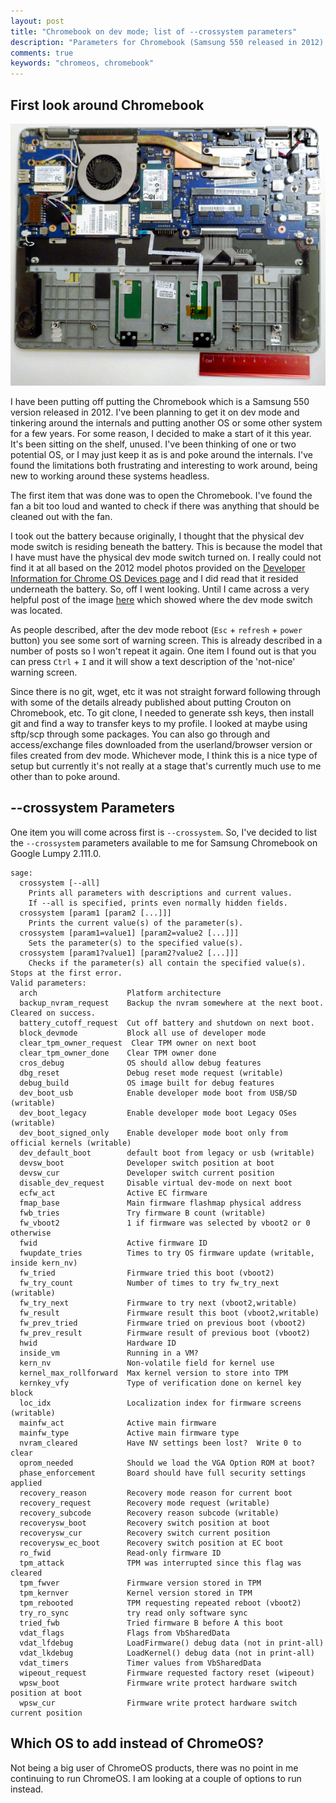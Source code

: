 ```yaml
---
layout: post
title: "Chromebook on dev mode; list of --crossystem parameters"
description: "Parameters for Chromebook (Samsung 550 released in 2012) on Google Lumpy 2.111.0"
comments: true
keywords: "chromeos, chromebook"
---
```


## First look around Chromebook

![Chromebook (Samsung 550 released in 2012)](/assets/images/chromebook-600px.png)

I have been putting off putting the Chromebook which is a Samsung 550 version released in 2012. I've been planning to get it on dev mode and tinkering around the internals and putting another OS or some other system for a few years. For some reason, I decided to make a start of it this year. It's been sitting on the shelf, unused.  I've been thinking of one or two potential OS, or I may just keep it as is and poke around the internals.  I've found the limitations both frustrating and interesting to work around, being new to working around these systems headless.

The first item that was done was to open the Chromebook.  I've found the fan a bit too loud and wanted to check if there was anything that should be cleaned out with the fan.

I took out the battery because originally, I thought that the physical dev mode switch is residing beneath the battery.  This is because the model that I have must have the physical dev mode switch turned on.  I really could not find it at all based on the 2012 model photos provided on the [Developer Information for Chrome OS Devices page](https://www.chromium.org/chromium-os/developer-information-for-chrome-os-devices) and I did read that it resided underneath the battery.  So, off I went looking.  Until I came across a very helpful post of the image [here](https://greenido.files.wordpress.com/2013/08/photo3.jpg) which showed where the dev mode switch was located.

As people described, after the dev mode reboot (`Esc` + `refresh` + `power` button) you see some sort of warning screen. This is already described in a number of posts so I won't repeat it again.  One item I found out is that you can press `Ctrl` + `I` and it will show a text description of the 'not-nice' warning screen.

Since there is no git, wget, etc it was not straight forward following through with some of the details already published about putting Crouton on Chromebook, etc.  To git clone, I needed to generate ssh keys, then install git and find a way to transfer keys to my profile. I looked at maybe using sftp/scp through some packages. You can also go through and access/exchange files downloaded from the userland/browser version or files created from dev mode. Whichever mode, I think this is a nice type of setup but currently it's not really at a stage that's currently much use to me other than to poke around.

## --crossystem Parameters

One item you will come across first is `--crossystem`.
So, I've decided to list the `--crossystem` parameters available to me for Samsung Chromebook on Google Lumpy 2.111.0.

```
sage:
  crossystem [--all]
    Prints all parameters with descriptions and current values.
    If --all is specified, prints even normally hidden fields.
  crossystem [param1 [param2 [...]]]
    Prints the current value(s) of the parameter(s).
  crossystem [param1=value1] [param2=value2 [...]]]
    Sets the parameter(s) to the specified value(s).
  crossystem [param1?value1] [param2?value2 [...]]]
    Checks if the parameter(s) all contain the specified value(s).
Stops at the first error.
Valid parameters:
  arch                    Platform architecture
  backup_nvram_request    Backup the nvram somewhere at the next boot. Cleared on success.
  battery_cutoff_request  Cut off battery and shutdown on next boot.
  block_devmode           Block all use of developer mode
  clear_tpm_owner_request  Clear TPM owner on next boot
  clear_tpm_owner_done    Clear TPM owner done
  cros_debug              OS should allow debug features
  dbg_reset               Debug reset mode request (writable)
  debug_build             OS image built for debug features
  dev_boot_usb            Enable developer mode boot from USB/SD (writable)
  dev_boot_legacy         Enable developer mode boot Legacy OSes (writable)
  dev_boot_signed_only    Enable developer mode boot only from official kernels (writable)
  dev_default_boot        default boot from legacy or usb (writable)
  devsw_boot              Developer switch position at boot
  devsw_cur               Developer switch current position
  disable_dev_request     Disable virtual dev-mode on next boot
  ecfw_act                Active EC firmware
  fmap_base               Main firmware flashmap physical address
  fwb_tries               Try firmware B count (writable)
  fw_vboot2               1 if firmware was selected by vboot2 or 0 otherwise
  fwid                    Active firmware ID
  fwupdate_tries          Times to try OS firmware update (writable, inside kern_nv)
  fw_tried                Firmware tried this boot (vboot2)
  fw_try_count            Number of times to try fw_try_next (writable)
  fw_try_next             Firmware to try next (vboot2,writable)
  fw_result               Firmware result this boot (vboot2,writable)
  fw_prev_tried           Firmware tried on previous boot (vboot2)
  fw_prev_result          Firmware result of previous boot (vboot2)
  hwid                    Hardware ID
  inside_vm               Running in a VM?
  kern_nv                 Non-volatile field for kernel use
  kernel_max_rollforward  Max kernel version to store into TPM
  kernkey_vfy             Type of verification done on kernel key block
  loc_idx                 Localization index for firmware screens (writable)
  mainfw_act              Active main firmware
  mainfw_type             Active main firmware type
  nvram_cleared           Have NV settings been lost?  Write 0 to clear
  oprom_needed            Should we load the VGA Option ROM at boot?
  phase_enforcement       Board should have full security settings applied
  recovery_reason         Recovery mode reason for current boot
  recovery_request        Recovery mode request (writable)
  recovery_subcode        Recovery reason subcode (writable)
  recoverysw_boot         Recovery switch position at boot
  recoverysw_cur          Recovery switch current position
  recoverysw_ec_boot      Recovery switch position at EC boot
  ro_fwid                 Read-only firmware ID
  tpm_attack              TPM was interrupted since this flag was cleared
  tpm_fwver               Firmware version stored in TPM
  tpm_kernver             Kernel version stored in TPM
  tpm_rebooted            TPM requesting repeated reboot (vboot2)
  try_ro_sync             try read only software sync
  tried_fwb               Tried firmware B before A this boot
  vdat_flags              Flags from VbSharedData
  vdat_lfdebug            LoadFirmware() debug data (not in print-all)
  vdat_lkdebug            LoadKernel() debug data (not in print-all)
  vdat_timers             Timer values from VbSharedData
  wipeout_request         Firmware requested factory reset (wipeout)
  wpsw_boot               Firmware write protect hardware switch position at boot
  wpsw_cur                Firmware write protect hardware switch current position

```

## Which OS to add instead of ChromeOS?

Not being a big user of ChromeOS products, there was no point in me continuing to run ChromeOS.  I am looking at a couple of options to run instead.

